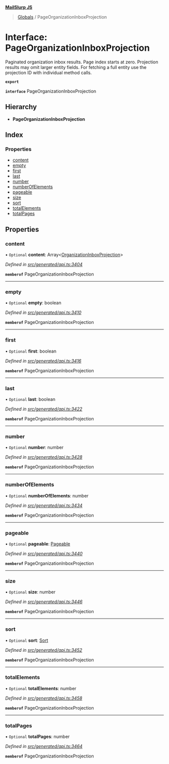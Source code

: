 **[MailSlurp JS](../README.md)**

> [Globals](../README.md) / PageOrganizationInboxProjection

# Interface: PageOrganizationInboxProjection

Paginated organization inbox results. Page index starts at zero. Projection results may omit larger entity fields. For fetching a full entity use the projection ID with individual method calls.

**`export`** 

**`interface`** PageOrganizationInboxProjection

## Hierarchy

* **PageOrganizationInboxProjection**

## Index

### Properties

* [content](pageorganizationinboxprojection.md#content)
* [empty](pageorganizationinboxprojection.md#empty)
* [first](pageorganizationinboxprojection.md#first)
* [last](pageorganizationinboxprojection.md#last)
* [number](pageorganizationinboxprojection.md#number)
* [numberOfElements](pageorganizationinboxprojection.md#numberofelements)
* [pageable](pageorganizationinboxprojection.md#pageable)
* [size](pageorganizationinboxprojection.md#size)
* [sort](pageorganizationinboxprojection.md#sort)
* [totalElements](pageorganizationinboxprojection.md#totalelements)
* [totalPages](pageorganizationinboxprojection.md#totalpages)

## Properties

### content

• `Optional` **content**: Array\<[OrganizationInboxProjection](../modules/organizationinboxprojection.md)>

*Defined in [src/generated/api.ts:3404](https://github.com/mailslurp/mailslurp-client/blob/a8663d0/src/generated/api.ts#L3404)*

**`memberof`** PageOrganizationInboxProjection

___

### empty

• `Optional` **empty**: boolean

*Defined in [src/generated/api.ts:3410](https://github.com/mailslurp/mailslurp-client/blob/a8663d0/src/generated/api.ts#L3410)*

**`memberof`** PageOrganizationInboxProjection

___

### first

• `Optional` **first**: boolean

*Defined in [src/generated/api.ts:3416](https://github.com/mailslurp/mailslurp-client/blob/a8663d0/src/generated/api.ts#L3416)*

**`memberof`** PageOrganizationInboxProjection

___

### last

• `Optional` **last**: boolean

*Defined in [src/generated/api.ts:3422](https://github.com/mailslurp/mailslurp-client/blob/a8663d0/src/generated/api.ts#L3422)*

**`memberof`** PageOrganizationInboxProjection

___

### number

• `Optional` **number**: number

*Defined in [src/generated/api.ts:3428](https://github.com/mailslurp/mailslurp-client/blob/a8663d0/src/generated/api.ts#L3428)*

**`memberof`** PageOrganizationInboxProjection

___

### numberOfElements

• `Optional` **numberOfElements**: number

*Defined in [src/generated/api.ts:3434](https://github.com/mailslurp/mailslurp-client/blob/a8663d0/src/generated/api.ts#L3434)*

**`memberof`** PageOrganizationInboxProjection

___

### pageable

• `Optional` **pageable**: [Pageable](pageable.md)

*Defined in [src/generated/api.ts:3440](https://github.com/mailslurp/mailslurp-client/blob/a8663d0/src/generated/api.ts#L3440)*

**`memberof`** PageOrganizationInboxProjection

___

### size

• `Optional` **size**: number

*Defined in [src/generated/api.ts:3446](https://github.com/mailslurp/mailslurp-client/blob/a8663d0/src/generated/api.ts#L3446)*

**`memberof`** PageOrganizationInboxProjection

___

### sort

• `Optional` **sort**: [Sort](sort.md)

*Defined in [src/generated/api.ts:3452](https://github.com/mailslurp/mailslurp-client/blob/a8663d0/src/generated/api.ts#L3452)*

**`memberof`** PageOrganizationInboxProjection

___

### totalElements

• `Optional` **totalElements**: number

*Defined in [src/generated/api.ts:3458](https://github.com/mailslurp/mailslurp-client/blob/a8663d0/src/generated/api.ts#L3458)*

**`memberof`** PageOrganizationInboxProjection

___

### totalPages

• `Optional` **totalPages**: number

*Defined in [src/generated/api.ts:3464](https://github.com/mailslurp/mailslurp-client/blob/a8663d0/src/generated/api.ts#L3464)*

**`memberof`** PageOrganizationInboxProjection
